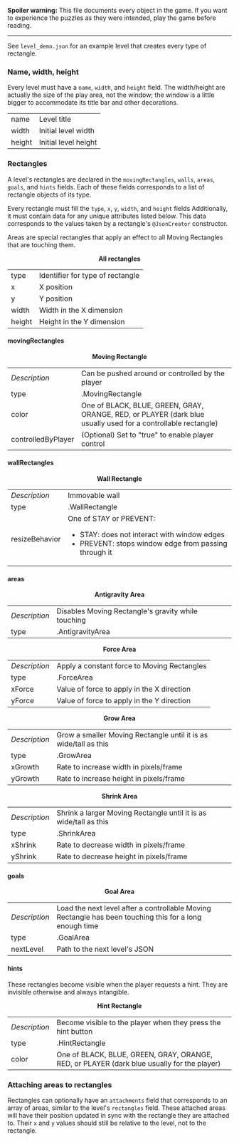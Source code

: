 **Spoiler warning:** This file documents every object in the game. If you want
to experience the puzzles as they were intended, play the game before reading.

___

See `level_demo.json` for an example level that creates every type of rectangle.

### Name, width, height

Every level must have a `name`, `width`, and `height` field. The width/height
are actually the size of the play area, not the window; the window is a little
bigger to accommodate its title bar and other decorations.

<table>
	<tr>
		<td>name</td>
		<td>Level title</td>
	</tr>
	<tr>
		<td>width</td>
		<td>Initial level width</td>
	</tr>
	<tr>
		<td>height</td>
		<td>Initial level height</td>
	</tr>
</table>

### Rectangles

A level's rectangles are declared in the `movingRectangles`, `walls`, `areas`,
`goals`, and `hints` fields. Each of these fields corresponds to a list of
rectangle objects of its type.


Every rectangle must fill the `type`, `x`, `y`, `width`, and `height` fields
Additionally, it must contain data for any unique attributes listed below. This
data corresponds to the values taken by a rectangle's `@JsonCreator` constructor.

Areas are special rectangles that apply an effect to all Moving Rectangles that
are touching them.

<p align="center"><b>All rectangles</b></p>
<table>
	<tr>
		<td>type</td>
		<td>Identifier for type of rectangle</td>
	</tr>
	<tr>
		<td>x</td>
		<td>X position</td>
	</tr>
	<tr>
		<td>y</td>
		<td>Y position</td>
	</tr>
	<tr>
		<td>width</td>
		<td>Width in the X dimension</td>
	</tr>
	<tr>
		<td>height</td>
		<td>Height in the Y dimension</td>
	</tr>
</table>

#### movingRectangles

<p align="center"><b>Moving Rectangle</b></p>
<table>
	<tr>
		<td><i>Description</i></td>
		<td>Can be pushed around or controlled by the player</td>
	</tr>
	<tr>
		<td>type</td>
		<td>.MovingRectangle</td>
	</tr>
	<tr>
		<td>color</td>
		<td>One of BLACK, BLUE, GREEN, GRAY, ORANGE, RED, or PLAYER (dark blue
			usually used for a controllable rectangle)</td>
	</tr>
	<tr>
		<td>controlledByPlayer</td>
		<td>(Optional) Set to "true" to enable player control</td>
	</tr>
</table>

#### wallRectangles

<p align="center"><b>Wall Rectangle</b></p>
<table>
	<tr>
		<td><i>Description</i>
		<td>Immovable wall</td>
	</tr>
	<tr>
		<td>type</td>
		<td>.WallRectangle</td>
	</tr>
	<tr>
		<td>resizeBehavior</td>
		<td>One of STAY or PREVENT:
			<ul>
				<li>STAY: does not interact with window edges
				<li>PREVENT: stops window edge from passing through it
			</ul>
		</td>
	</tr>
</table>

#### areas

<p align="center"><b>Antigravity Area</b></p>
<table>
	<tr>
		<td><i>Description</i></td>
		<td>Disables Moving Rectangle's gravity while touching</td>
	</tr>
	<tr>
		<td>type</td>
		<td>.AntigravityArea</td>
	</tr>
</table>
<p align="center"><b>Force Area</b></p>
<table>
	<tr>
		<td><i>Description</i></td>
		<td>Apply a constant force to Moving Rectangles</td>
	</tr>
	<tr>
		<td>type</td>
		<td>.ForceArea</td>
	</tr>
	<tr>
		<td>xForce</td>
		<td>Value of force to apply in the X direction</td>
	</tr>
	<tr>
		<td>yForce</td>
		<td>Value of force to apply in the Y direction</td>
	</tr>
</table>
<p align="center"><b>Grow Area</b></p>
<table>
	<tr>
		<td><i>Description</i></td>
		<td>Grow a smaller Moving Rectangle until it is as wide/tall as this
			</td>
	</tr>
	<tr>
		<td>type</td>
		<td>.GrowArea</td>
	</tr>
	<tr>
		<td>xGrowth</td>
		<td>Rate to increase width in pixels/frame</td>
	</tr>
	<tr>
		<td>yGrowth</td>
		<td>Rate to increase height in pixels/frame</td>
	</tr>
</table>
<p align="center"><b>Shrink Area</b></p>
<table>
	<tr>
		<td><i>Description</i></td>
		<td>Shrink a larger Moving Rectangle until it is as wide/tall as this
			</td>
	</tr>
	<tr>
		<td>type</td>
		<td>.ShrinkArea</td>
	</tr>
	<tr>
		<td>xShrink</td>
		<td>Rate to decrease width in pixels/frame</td>
	</tr>
	<tr>
		<td>yShrink</td>
		<td>Rate to decrease height in pixels/frame</td>
	</tr>
</table>

#### goals

<p align="center"><b>Goal Area</b></p>
<table>
	<tr>
		<td><i>Description</i></td>
		<td>Load the next level after a controllable Moving Rectangle has been
			touching this for a long enough time</td>
	</tr>
	<tr>
		<td>type</td>
		<td>.GoalArea</td>
	</tr>
	<tr>
		<td>nextLevel</td>
		<td>Path to the next level's JSON</td>
	</tr>
</table>

#### hints

These rectangles become visible when the player requests a hint. They are
invisible otherwise and always intangible.

<p align="center"><b>Hint Rectangle</b></p>
<table>
	<tr>
		<td><i>Description</i></td>
		<td>Become visible to the player when they press the hint button</td>
	</tr>
	<tr>
		<td>type</td>
		<td>.HintRectangle</td>
	</tr>
	<tr>
		<td>color</td>
		<td>One of BLACK, BLUE, GREEN, GRAY, ORANGE, RED, or PLAYER (dark blue
			usually for the player)</td>
	</tr>
</table>

### Attaching areas to rectangles

Rectangles can optionally have an `attachments` field that corresponds to an
array of areas, similar to the level's `rectangles` field. These attached areas
will have their position updated in sync with the rectangle they are attached
to. Their `x` and `y` values should still be relative to the level, not to the
rectangle.
